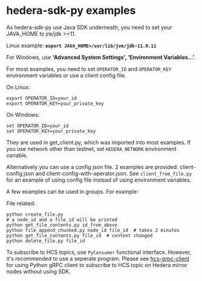 # hedera-sdk-py examples

As hedera-sdk-py use Java SDK underneath, you need to set your JAVA_HOME to jre/jdk >=11.

Linux example: **`export JAVA_HOME=/usr/lib/jvm/jdk-11.0.11`**

For Windows, use **'Advanced System Settings', 'Environment Variables...'**.

For most examples, you need to set `OPERATOR_ID` and `OPERATOR_KEY` environment variables or use a client config file.

On Linux:

    export OPERATOR_ID=your_id
    export OPERATOR_KEY=your_private_key

On Windows:

    set OPERATOR_ID=your_id
    set OPERATOR_KEY=your_private_key

They are used in get_client.py, which was imported into most examples.  If you use network other than testnet, set `HEDERA_NETWORK` environment variable.  

Alternatively you can use a config json file.  2 examples are provided: client-config.json and client-config-with-operator.json.  See `client_from_file.py` for an example of using config file instead of using environment variables.

A few examples can be used in groups. For example:

File related:

    python create_file.py
    # a node_id and a file_id will be printed
    python get_file_contents.py id_from_above
    python file_append_chunked.py node_id file_id  # takes 2 minutes
    python get_file_contents.py file_id  # content changed
    python delete_file.py file_id

To subscribe to HCS topics, use `PyConsumer` functional interface. However, it's recommended to use a seperate program.  Please see [hcs-grpc-client](https://github.com/wensheng/hcs-grpc-api-py-client) for using Python gRPC client to subscribe to HCS topic on Hedera mirror nodes without using SDK.
